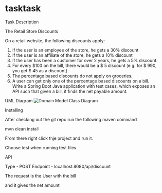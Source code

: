 # tasktask

Task Description

The Retail Store Discounts

On a retail website, the following discounts apply:
1. If the user is an employee of the store, he gets a 30% discount
2. If the user is an affiliate of the store, he gets a 10% discount
3. If the user has been a customer for over 2 years, he gets a 5% discount.
4. For every $100 on the bill, there would be a $ 5 discount (e.g. for $ 990, you get $ 45
as a discount).
5. The percentage based discounts do not apply on groceries.
6. A user can get only one of the percentage based discounts on a bill.
Write a Spring Boot Java application with test cases, which exposes an API such that given a
bill, it finds the net payable amount.

UML Diagram
![Domain Model Class Diagram](https://user-images.githubusercontent.com/19343791/126443731-c2986d84-889c-481f-a244-95156cf6d4bc.png)

Installing

After checking out the git repo run the following maven command

mvn clean install

From there right click thje project and run it.

Choose test when running test files


API

Type - POST
Endpoint - localhost:8080/api/discount

The request is the User with the bill

and it gives the net amount
